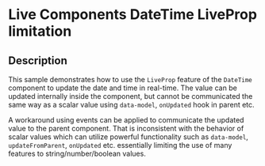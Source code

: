 # Live Components DateTime LiveProp limitation

## Description
This sample demonstrates how to use the `LiveProp` feature of the `DateTime` component to update the date and time in real-time. The value can be updated internally inside the component, but cannot be communicated the same way as a scalar value using `data-model`, `onUpdated` hook in parent etc.

A workaround using events can be applied to communicate the updated value to the parent component. That is inconsistent with the behavior of scalar values which can utilize powerful functionality such as `data-model`, `updateFromParent`, `onUpdated` etc. essentially limiting the use of many features to string/number/boolean values.
